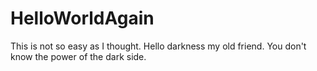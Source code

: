 # HelloWorldAgain
This is not so easy as I thought.
Hello darkness my old friend.
You don't know the power of the dark side.
